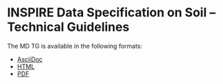 # INSPIRE Data Specification on Soil – Technical Guidelines

The MD TG is available in the following formats:
* [AsciiDoc](dataspecification_so.adoc)
* [HTML](dataspecification_so.html)
* [PDF](dataspecification_so.pdf)
